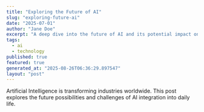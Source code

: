 ```yaml
---
title: "Exploring the Future of AI"
slug: "exploring-future-ai"
date: "2025-07-01"
author: "Jane Doe"
excerpt: "A deep dive into the future of AI and its potential impact on various sectors."
tags:
  - ai
  - technology
published: true
featured: true
generated_at: "2025-08-26T06:36:29.897547"
layout: "post"
---
```


Artificial Intelligence is transforming industries worldwide. This post explores the future possibilities and challenges of AI integration into daily life.